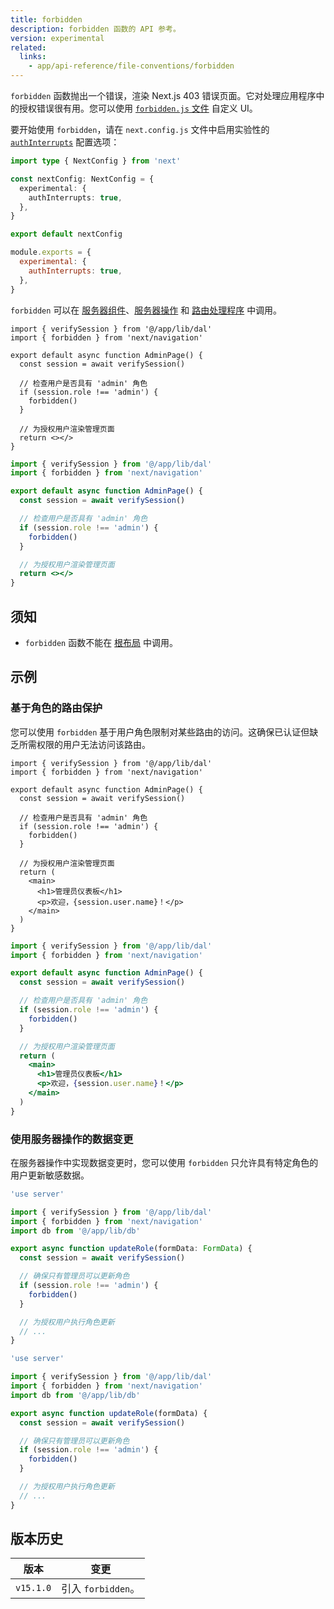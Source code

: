 ```yaml
---
title: forbidden
description: forbidden 函数的 API 参考。
version: experimental
related:
  links:
    - app/api-reference/file-conventions/forbidden
---
```


`forbidden` 函数抛出一个错误，渲染 Next.js 403 错误页面。它对处理应用程序中的授权错误很有用。您可以使用 [`forbidden.js` 文件](/nextjs-cn/app/api-reference/file-conventions/forbidden) 自定义 UI。

要开始使用 `forbidden`，请在 `next.config.js` 文件中启用实验性的 [`authInterrupts`](/nextjs-cn/app/api-reference/config/next-config-js/authInterrupts) 配置选项：

```ts switcher
import type { NextConfig } from 'next'

const nextConfig: NextConfig = {
  experimental: {
    authInterrupts: true,
  },
}

export default nextConfig
```

```js switcher
module.exports = {
  experimental: {
    authInterrupts: true,
  },
}
```

`forbidden` 可以在 [服务器组件](/nextjs-cn/app/building-your-application/rendering/server-components)、[服务器操作](/nextjs-cn/app/building-your-application/data-fetching/server-actions-and-mutations) 和 [路由处理程序](/nextjs-cn/app/building-your-application/routing/route-handlers) 中调用。

```tsx switcher
import { verifySession } from '@/app/lib/dal'
import { forbidden } from 'next/navigation'

export default async function AdminPage() {
  const session = await verifySession()

  // 检查用户是否具有 'admin' 角色
  if (session.role !== 'admin') {
    forbidden()
  }

  // 为授权用户渲染管理页面
  return <></>
}
```

```jsx switcher
import { verifySession } from '@/app/lib/dal'
import { forbidden } from 'next/navigation'

export default async function AdminPage() {
  const session = await verifySession()

  // 检查用户是否具有 'admin' 角色
  if (session.role !== 'admin') {
    forbidden()
  }

  // 为授权用户渲染管理页面
  return <></>
}
```

## 须知

- `forbidden` 函数不能在 [根布局](/nextjs-cn/app/building-your-application/routing/layouts-and-templates#root-layout-required) 中调用。

## 示例

### 基于角色的路由保护

您可以使用 `forbidden` 基于用户角色限制对某些路由的访问。这确保已认证但缺乏所需权限的用户无法访问该路由。

```tsx switcher
import { verifySession } from '@/app/lib/dal'
import { forbidden } from 'next/navigation'

export default async function AdminPage() {
  const session = await verifySession()

  // 检查用户是否具有 'admin' 角色
  if (session.role !== 'admin') {
    forbidden()
  }

  // 为授权用户渲染管理页面
  return (
    <main>
      <h1>管理员仪表板</h1>
      <p>欢迎，{session.user.name}！</p>
    </main>
  )
}
```

```jsx switcher
import { verifySession } from '@/app/lib/dal'
import { forbidden } from 'next/navigation'

export default async function AdminPage() {
  const session = await verifySession()

  // 检查用户是否具有 'admin' 角色
  if (session.role !== 'admin') {
    forbidden()
  }

  // 为授权用户渲染管理页面
  return (
    <main>
      <h1>管理员仪表板</h1>
      <p>欢迎，{session.user.name}！</p>
    </main>
  )
}
```

### 使用服务器操作的数据变更

在服务器操作中实现数据变更时，您可以使用 `forbidden` 只允许具有特定角色的用户更新敏感数据。

```ts switcher
'use server'

import { verifySession } from '@/app/lib/dal'
import { forbidden } from 'next/navigation'
import db from '@/app/lib/db'

export async function updateRole(formData: FormData) {
  const session = await verifySession()

  // 确保只有管理员可以更新角色
  if (session.role !== 'admin') {
    forbidden()
  }

  // 为授权用户执行角色更新
  // ...
}
```

```js switcher
'use server'

import { verifySession } from '@/app/lib/dal'
import { forbidden } from 'next/navigation'
import db from '@/app/lib/db'

export async function updateRole(formData) {
  const session = await verifySession()

  // 确保只有管理员可以更新角色
  if (session.role !== 'admin') {
    forbidden()
  }

  // 为授权用户执行角色更新
  // ...
}
```

## 版本历史

| 版本      | 变更               |
| --------- | ------------------ |
| `v15.1.0` | 引入 `forbidden`。 |
